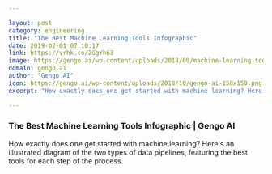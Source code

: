 ```yaml
---

layout: post
category: engineering
title: "The Best Machine Learning Tools Infographic"
date: 2019-02-01 07:10:17
link: https://vrhk.co/2GgYh63
image: https://gengo.ai/wp-content/uploads/2018/09/machine-learning-tools-infographic-header.png
domain: gengo.ai
author: "Gengo AI"
icon: https://gengo.ai/wp-content/uploads/2018/10/gengo-ai-150x150.png
excerpt: "How exactly does one get started with machine learning? Here's an illustrated diagram of the two types of data pipelines, featuring the best tools for each step of the process. "

---
```


### The Best Machine Learning Tools Infographic | Gengo AI

How exactly does one get started with machine learning? Here's an illustrated diagram of the two types of data pipelines, featuring the best tools for each step of the process. 